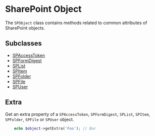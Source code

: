 # SharePoint Object
The `SPObject` class contains methods related to common attributes of SharePoint objects.

## Subclasses
- [SPAccessToken](docs/SPAccessToken.md)
- [SPFormDigest](docs/SPFormDigest.md)
- [SPList](docs/SPList.md)
- [SPItem](docs/SPItem.md)
- [SPFolder](docs/SPFolder.md)
- [SPFile](docs/SPFile.md)
- [SPUser](docs/SPUser.md)

## Extra
Get an extra property of a `SPAccessToken`, `SPFormDigest`, `SPList`, `SPItem`, `SPFolder`, `SPFile` or `SPUser` object.
           
```php
    echo $object->getExtra('Foo'); // Bar
```
